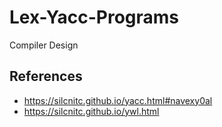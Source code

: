 # Lex-Yacc-Programs
Compiler Design
## References
- https://silcnitc.github.io/yacc.html#navexy0al
- https://silcnitc.github.io/ywl.html
